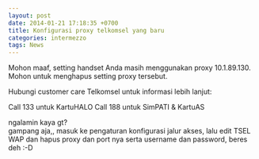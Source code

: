 ```yaml
---
layout: post
date: 2014-01-21 17:18:35 +0700
title: Konfigurasi proxy telkomsel yang baru
categories: intermezzo
tags: News
---
```

<p>Mohon maaf, setting handset Anda masih menggunakan proxy 10.1.89.130. Mohon untuk menghapus setting proxy tersebut.</p>
<p>Hubungi customer care Telkomsel untuk informasi lebih lanjut:</p>
<p>Call 133 untuk KartuHALO Call 188 untuk SimPATI &amp; KartuAS</p>
<p>ngalamin kaya gt?<br>
gampang aja,, masuk ke pengaturan konfigurasi jalur akses, lalu edit TSEL WAP dan hapus proxy dan port nya serta username dan password, beres deh :-D</p>